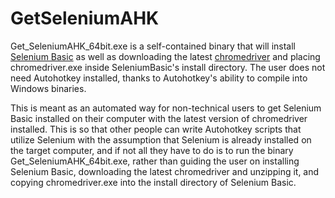 # GetSeleniumAHK

Get_SeleniumAHK_64bit.exe is a self-contained binary that will install [Selenium Basic](http://florentbr.github.io/SeleniumBasic/) as well
as downloading the latest [chromedriver](https://sites.google.com/a/chromium.org/chromedriver/) and placing chromedriver.exe inside
SeleniumBasic's install directory. The user does not need Autohotkey installed, thanks to Autohotkey's ability to compile into 
Windows binaries. 

This is meant as an automated way for non-technical users to get Selenium Basic installed on their computer with the latest version of
chromedriver installed. This is so that other people can write Autohotkey scripts that utilize Selenium with the assumption that Selenium is
already installed on the target computer, and if not all they have to do is to run the binary Get_SeleniumAHK_64bit.exe, rather than
guiding the user on installing Selenium Basic, downloading the latest chromedriver and unzipping it, and copying chromedriver.exe into
the install directory of Selenium Basic.
